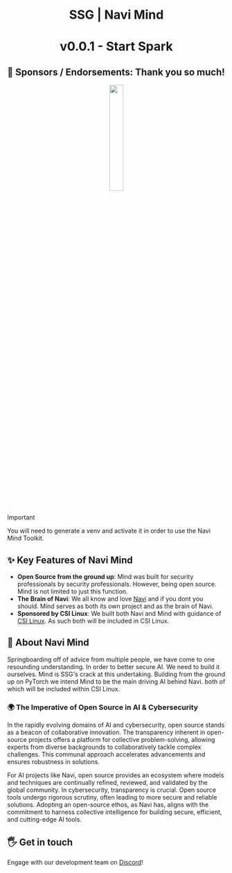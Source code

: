 <div align="center">
  <h1>SSG | Navi Mind</h1>
  <h1>v0.0.1 - Start Spark</h1>
</div>

## 🤝 Sponsors / Endorsements: Thank you so much!

<div align="center">
<img src= https://github.com/SSGOrg/Navi/assets/89718570/5596418e-3fa3-4528-8a07-d00aeece1590 height=25% width=25%>
</div>

> [!important]
> You will need to generate a venv and activate it in order to use
> the Navi Mind Toolkit.

## ✨ **Key Features of Navi Mind**

- **Open Source from the ground up**: Mind was built for security professionals by security professionals. However, being open source. Mind is not limited to just this function.
- **The Brain of Navi**: We all know and love [Navi](https://github.com/SaintsSec/Navi) and if you dont you should. Mind serves as both its own project and as the brain of Navi.
- **Sponsored by CSI Linux**: We built both Navi and Mind with guidance of [CSI Linux](https://clilinux.com). As such both will be included in CSI Linux.

## 🚀 About Navi Mind

Springboarding off of advice from multiple people, we have come to one resounding understanding. In order to better secure AI. We need to build it ourselves.
Mind is SSG's crack at this undertaking. Building from the ground up on PyTorch we intend Mind to be the main driving AI behind Navi. both of which will be included
within CSI Linux.

### 🌍 The Imperative of Open Source in AI & Cybersecurity

In the rapidly evolving domains of AI and cybersecurity, open source stands as a beacon of collaborative innovation. The transparency inherent in open-source projects offers a platform for collective problem-solving, allowing experts from diverse backgrounds to collaboratively tackle complex challenges. This communal approach accelerates advancements and ensures robustness in solutions.

For AI projects like Navi, open source provides an ecosystem where models and techniques are continually refined, reviewed, and validated by the global community. In cybersecurity, transparency is crucial. Open source tools undergo rigorous scrutiny, often leading to more secure and reliable solutions. Adopting an open-source ethos, as Navi has, aligns with the commitment to harness collective intelligence for building secure, efficient, and cutting-edge AI tools.

## 🖐️ Get in touch

Engage with our development team on [Discord](https://discord.saintssec.org)!
